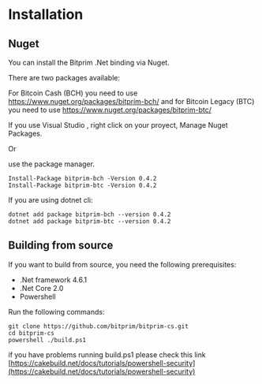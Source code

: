 # Installation

## Nuget

You can install the Bitprim .Net binding via Nuget.

There are two packages available:

For Bitcoin Cash (BCH) you need to use  https://www.nuget.org/packages/bitprim-bch/ 
and for Bitcoin Legacy (BTC) you need to use https://www.nuget.org/packages/bitprim-btc/

If you use Visual Studio , right click on your proyect, Manage Nuget Packages.

Or

use the package manager.

```
Install-Package bitprim-bch -Version 0.4.2
Install-Package bitprim-btc -Version 0.4.2
```

If you are using dotnet cli:

```
dotnet add package bitprim-bch --version 0.4.2
dotnet add package bitprim-btc --version 0.4.2
```

## Building from source

If you want to build from source, you need the following prerequisites:

* .Net framework 4.6.1
* .Net Core 2.0
* Powershell

Run the following commands:

```
git clone https://github.com/bitprim/bitprim-cs.git
cd bitprim-cs
powershell ./build.ps1
```

if you have problems running build.ps1 please check this link 
[https://cakebuild.net/docs/tutorials/powershell-security](https://cakebuild.net/docs/tutorials/powershell-security)

